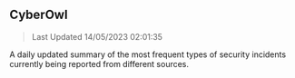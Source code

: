 ## CyberOwl 
> Last Updated 14/05/2023 02:01:35 


A daily updated summary of the most frequent types of security incidents currently being reported from different sources.

